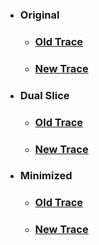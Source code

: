 * ### **Original**
    * ### [Old Trace](../../assets/results/subject6/Original/trace-old.txt)
    * ### [New Trace](../../assets/results/subject6/Original/trace-new.txt)
* ### **Dual Slice**
    * ### [Old Trace](../../assets/results/subject6/Dual/dual-old.txt)
    * ### [New Trace](../../assets/results/subject6/Dual/dual-new.txt)
* ### **Minimized**
    * ### [Old Trace](../../assets/results/subject6/Mini/mini-old.txt)
    * ### [New Trace](../../assets/results/subject6/Mini/mini-new.txt)
